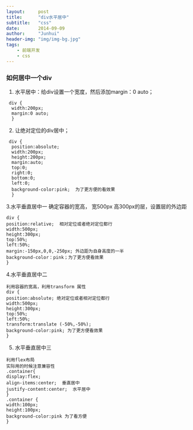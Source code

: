 ```yaml
---
layout:     post
title:      "div水平居中"
subtitle:   "css"
date:       2014-09-09
author:     "Junhui"
header-img: "img/img-bg.jpg"
tags:
    - 前端开发
    - css
---
```


### 如何居中一个div
1. 水平居中：给div设置一个宽度，然后添加margin：0 auto；
~~~
 div {
  width:200px;
  margin:0 auto;
  }
~~~
2. 让绝对定位的div居中；
~~~
 div {
  position:absolute;
  width:200px;
  height:200px;
  margin:auto;
  top:0;
  right:0;
  bottom:0;
  left:0;
  background-color:pink;  为了更方便的看效果
  }
~~~
3.水平垂直居中一
确定容器的宽高， 宽500px 高300px的层，设置层的外边距
~~~
div {
position:relative;  相对定位或者绝对定位都行
width:500px;
height:300px;
top:50%;
left:50%;
margin:-150px,0,0,-250px; 外边距为自身高度的一半
background-color：pink；为了更方便看效果
}
~~~
4.水平垂直居中二
~~~
利用容器的宽高，利用transform 属性
div {
position:absolute; 绝对定位或者相对定位都行
width:500px;
height:300px;
top:50%;
left:50%;
transform:translate (-50%,-50%);
background-color:pink; 为了更方便看效果
}
~~~
5. 水平垂直居中三
~~~
利用flex布局
实际用的时候注意兼容性
.container{
display:flex;
align-items:center;  垂直居中
justify-content:center;  水平居中
}
.container {
width:100px;
height:100px;
background-color:pink 为了看方便
}
~~~